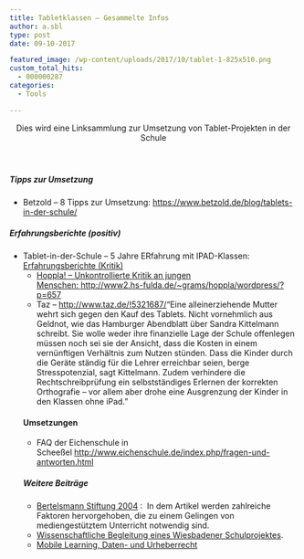 ```yaml
---
title: Tabletklassen – Gesammelte Infos
author: a.sbl
type: post
date: 09-10-2017

featured_image: /wp-content/uploads/2017/10/tablet-1-825x510.png
custom_total_hits:
  - 000000287
categories:
  - Tools

---
```

<header> 

<p id="post-title" class="icon-reverse icon-social-twitter-post">
  Dies wird eine Linksammlung zur Umsetzung von Tablet-Projekten in der Schule
</p></header> 

<div id="post-content" class="post tag-schulalltag tag-unterricht tag-tablets">
  <h5 id="tippszurumsetzung">
    Tipps zur Umsetzung
  </h5>
  
  <ul>
    <li>
      Betzold &#8211; 8 Tipps zur Umsetzung: <a href="https://www.betzold.de/blog/tablets-in-der-schule/">https://www.betzold.de/blog/tablets-in-der-schule/</a>
    </li>
  </ul>
  
  <h5 id="erfahrungsberichtepositiv">
    Erfahrungsberichte (positiv)
  </h5>
  
  <ul>
    <li>
      Tablet-in-der-Schule &#8211; 5 Jahre ERfahrung mit IPAD-Klassen: <a href="http://www.tablet-in-der-schule.de/15-10-2016
    </li>
  </ul>
  
  <h4 id="erfahrungsberichtekritik">
    Erfahrungsberichte (Kritik)
  </h4>
  
  <ul>
    <li>
      Hoppla! &#8211; Unkontrollierte Kritik an jungen Menschen: <a href="http://www2.hs-fulda.de/~grams/hoppla/wordpress/?p=657">http://www2.hs-fulda.de/~grams/hoppla/wordpress/?p=657</a>
    </li>
    <li>
      Taz &#8211; <a href="http://www.taz.de/!5321687/">http://www.taz.de/!5321687/</a>&#8220;Eine alleinerziehende Mutter wehrt sich gegen den Kauf des Tablets. Nicht vornehmlich aus Geldnot, wie das Hamburger Abendblatt über Sandra Kittelmann schreibt. Sie wolle weder ihre finanzielle Lage der Schule offenlegen müssen noch sei sie der Ansicht, dass die Kosten in einem vernünftigen Verhältnis zum Nutzen stünden. Dass die Kinder durch die Geräte ständig für die Lehrer erreichbar seien, berge Stresspotenzial, sagt Kittelmann. Zudem verhindere die Rechtschreibprüfung ein selbstständiges Erlernen der korrekten Orthografie – vor allem aber drohe eine Ausgrenzung der Kinder in den Klassen ohne iPad.&#8221;
    </li>
  </ul>
  
  <h4 id="umsetzungen">
    Umsetzungen
  </h4>
  
  <ul>
    <li>
      FAQ der Eichenschule in Scheeßel <a href="http://www.eichenschule.de/index.php/fragen-und-antworten.html">http://www.eichenschule.de/index.php/fragen-und-antworten.html</a>
    </li>
  </ul>
  
  <h5>
    Weitere Beiträge
  </h5>
  
  <ul>
    <li>
      <a href="https://www.researchgate.net/profile/Bardo_Herzig/publication/269669941_Wie_wirksam_sind_digitale_Medien_im_Unterricht/links/549146110cf2d1800d87d673/Wie-wirksam-sind-digitale-Medien-im-Unterricht.pdf">Bertelsmann Stiftung 2004</a> :  In dem Artikel werden zahlreiche Faktoren hervorgehoben, die zu einem Gelingen von mediengestütztem Unterricht notwendig sind.
    </li>
    <li>
      <a href="http://pads.wiesan.de/wp-content/uploads/aufenanger_bericht_begleitforschung_projekt_ipads_wiesbaden_0314.pdf">Wissenschaftliche Begleitung eines Wiesbadener Schulprojektes</a>.
    </li>
    <li>
      <a href="http://www.vodafone-institut.de/wp-content/uploads/2015/09/VFI_MobileLearning_DE.pdf">Mobile Learning, Daten- und Urheberrecht</a>
    </li>
  </ul>
</div>